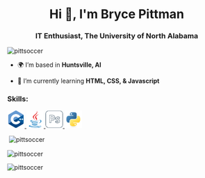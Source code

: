 <h1 align="center">Hi 👋, I'm Bryce Pittman</h1>
<h3 align="center">IT Enthusiast, The University of North Alabama</h3>

<p align="left"> <img src="https://komarev.com/ghpvc/?username=pittsoccer&label=Profile%20views&color=0e75b6&style=flat" alt="pittsoccer" /> </p>

- 🌍 I’m based in **Huntsville, Al**

- 🌱 I’m currently learning **HTML, CSS, & Javascript**

<p align="left">
</p>

<h3 align="left">Skills:</h3>
<p align="left"> <a href="https://www.w3schools.com/cpp/" target="_blank" rel="noreferrer"> <img src="https://raw.githubusercontent.com/devicons/devicon/master/icons/cplusplus/cplusplus-original.svg" alt="cplusplus" width="40" height="40"/> </a> <a href="https://www.java.com" target="_blank" rel="noreferrer"> <img src="https://raw.githubusercontent.com/devicons/devicon/master/icons/java/java-original.svg" alt="java" width="40" height="40"/> </a> <a href="https://www.photoshop.com/en" target="_blank" rel="noreferrer"> <img src="https://raw.githubusercontent.com/devicons/devicon/master/icons/photoshop/photoshop-line.svg" alt="photoshop" width="40" height="40"/> </a> <a href="https://www.python.org" target="_blank" rel="noreferrer"> <img src="https://raw.githubusercontent.com/devicons/devicon/master/icons/python/python-original.svg" alt="python" width="40" height="40"/> </a> </p>

<p>&nbsp;<img align="center" src="https://github-readme-stats.vercel.app/api?username=pittsoccer&show_icons=true&locale=en" alt="pittsoccer" /></p>

<p><img align="center" src="https://github-readme-streak-stats.herokuapp.com/?user=pittsoccer&" alt="pittsoccer" /></p>

<p><img align="left" src="https://github-readme-stats.vercel.app/api/top-langs?username=pittsoccer&show_icons=true&locale=en&layout=compact" alt="pittsoccer" /></p>

